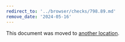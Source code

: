 ```yaml
---
redirect_to: '../browser/checks/798.89.md'
remove_date: '2024-05-16'
---
```


This document was moved to [another location](../browser/checks/798.89.md).

<!-- This redirect file can be deleted after 2024-05-16. -->
<!-- Redirects that point to other docs in the same project expire in three months. -->
<!-- Redirects that point to docs in a different project or site (for example, link is not relative and starts with `https:`) expire in one year. -->
<!-- Before deletion, see: https://docs.gitlab.com/ee/development/documentation/redirects.html -->

